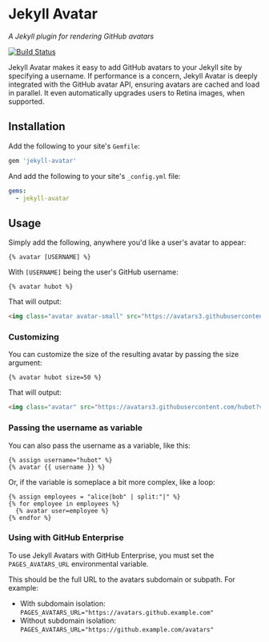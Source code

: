 # Jekyll Avatar

*A Jekyll plugin for rendering GitHub avatars*

[![Build Status](https://travis-ci.org/benbalter/jekyll-avatar.svg)](https://travis-ci.org/benbalter/jekyll-avatar)

Jekyll Avatar makes it easy to add GitHub avatars to your Jekyll site by specifying a username. If performance is a concern, Jekyll Avatar is deeply integrated with the GitHub avatar API, ensuring avatars are cached and load in parallel. It even automatically upgrades users to Retina images, when supported.

## Installation

Add the following to your site's `Gemfile`:

```ruby
gem 'jekyll-avatar'
```

And add the following to your site's `_config.yml` file:

```yaml
gems:
  - jekyll-avatar
```

## Usage

Simply add the following, anywhere you'd like a user's avatar to appear:

```
{% avatar [USERNAME] %}
```

With `[USERNAME]` being the user's GitHub username:

```
{% avatar hubot %}
```

That will output:

```html
<img class="avatar avatar-small" src="https://avatars3.githubusercontent.com/hubot?v=3&amp;s=40" alt="hubot" srcset="https://avatars3.githubusercontent.com/hubot?v=3&amp;s=40 1x, https://avatars3.githubusercontent.com/hubot?v=3&amp;s=80 2x, https://avatars3.githubusercontent.com/hubot?v=3&amp;s=120 3x, https://avatars3.githubusercontent.com/hubot?v=3&amp;s=160 4x" width="40" height="40" />
```

### Customizing

You can customize the size of the resulting avatar by passing the size argument:

```
{% avatar hubot size=50 %}
```

That will output:

```html
<img class="avatar" src="https://avatars3.githubusercontent.com/hubot?v=3&amp;s=50" alt="hubot" srcset="https://avatars3.githubusercontent.com/hubot?v=3&amp;s=50 1x, https://avatars3.githubusercontent.com/hubot?v=3&amp;s=100 2x, https://avatars3.githubusercontent.com/hubot?v=3&amp;s=150 3x, https://avatars3.githubusercontent.com/hubot?v=3&amp;s=200 4x" width="50" height="50" />
```

### Passing the username as variable

You can also pass the username as a variable, like this:

```
{% assign username="hubot" %}
{% avatar {{ username }} %}
```

Or, if the variable is someplace a bit more complex, like a loop:

```
{% assign employees = "alice|bob" | split:"|" %}
{% for employee in employees %}
  {% avatar user=employee %}
{% endfor %}
```

### Using with GitHub Enterprise

To use Jekyll Avatars with GitHub Enterprise, you must set the `PAGES_AVATARS_URL` environmental variable.

This should be the full URL to the avatars subdomain or subpath. For example:

* With subdomain isolation: `PAGES_AVATARS_URL="https://avatars.github.example.com"`
* Without subdomain isolation: `PAGES_AVATARS_URL="https://github.example.com/avatars"` 
